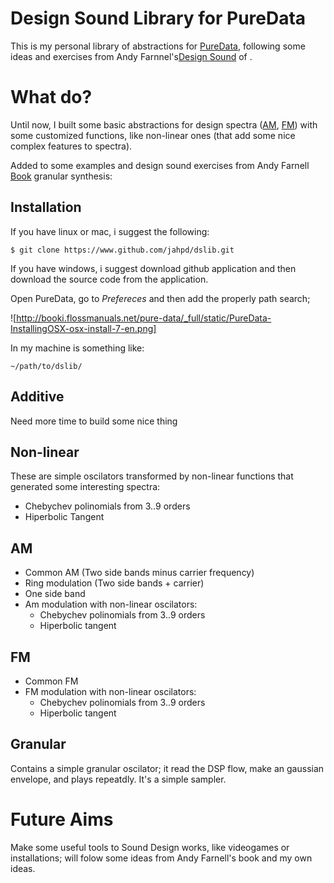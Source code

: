 # Design Sound Library for PureData

This is my personal library of abstractions for [PureData](http://puredata.info/), following some ideas and exercises from Andy Farnnel's[Design Sound](http://mitpress.mit.edu/books/designing-sound) of .

# What do?

Until now, I built some basic abstractions for design spectra
([AM](https://en.wikipedia.org/wiki/Amplitude_modulation),
[FM](https://en.wikipedia.org/wiki/Frequency_modulation)) with some
customized functions, like non-linear ones (that add some nice complex
features to spectra).

Added to some examples and design sound exercises from Andy Farnell [Book](mitpress.mit.edu/books/designing-sound)
granular synthesis:

## Installation

If you have linux or mac, i suggest the following:

    $ git clone https://www.github.com/jahpd/dslib.git

If you have windows, i suggest download github application and then
download the source code from the application.

Open PureData, go to _Prefereces_ and then add the properly path
search;

![http://booki.flossmanuals.net/pure-data/_full/static/PureData-InstallingOSX-osx-install-7-en.png]

In my machine is something like:

    ~/path/to/dslib/

## Additive

Need more time to build some nice thing

## Non-linear

These are simple oscilators transformed by non-linear functions that generated some interesting spectra:

- Chebychev polinomials from 3..9 orders
- Hiperbolic Tangent

## AM

- Common AM (Two side bands minus carrier frequency)
- Ring modulation (Two side bands  + carrier)
- One side band
- Am modulation with non-linear oscilators:
  - Chebychev polinomials from 3..9 orders
  - Hiperbolic tangent

## FM

- Common FM 
- FM modulation with non-linear oscilators:
  - Chebychev polinomials from 3..9 orders
  - Hiperbolic tangent

## Granular

Contains a simple granular oscilator; it read the DSP flow, make an gaussian envelope, and plays repeatdly. It's a simple sampler.

# Future Aims

Make some useful tools to Sound Design works, like videogames or installations; will folow some ideas from Andy Farnell's book and my own ideas.



